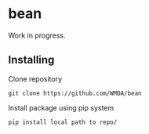 # bean

Work in progress. 
## Installing

Clone repository
```
git clone https://github.com/WMDA/bean 
```

Install package using pip system

```
pip install local path to repo/
```
